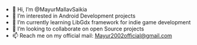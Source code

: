- 👋 Hi, I’m @MayurMallavSaikia
- 👀 I’m interested in Android Development projects 
- 🌱 I’m currently learning LibGdx framework for indie game development
- 💞️ I’m looking to collaborate on open Source projects
- 📫 Reach me on my official mail: Mayur2002official@gmail.com

<!---
MayurMallavSaikia/MayurMallavSaikia is a ✨ special ✨ repository because its `README.md` (this file) appears on your GitHub profile.
You can click the Preview link to take a look at your changes.
--->
